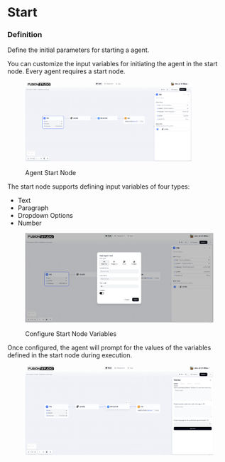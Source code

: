 # Start

### Definition

Define the initial parameters for starting a agent.

You can customize the input variables for initiating the agent in the start node. Every agent requires a start node.

<figure><img src="/en/.gitbook/assets/guides/workflow/node/start/image (236).png" alt="" width="375"><figcaption><p>Agent Start Node</p></figcaption></figure>

The start node supports defining input variables of four types:

* Text
* Paragraph
* Dropdown Options
* Number

<figure><img src="/en/.gitbook/assets/guides/workflow/node/start/output (2) (1).png" alt=""><figcaption><p>Configure Start Node Variables</p></figcaption></figure>

Once configured, the agent will prompt for the values of the variables defined in the start node during execution.

<figure><img src="/en/.gitbook/assets/guides/workflow/node/start/output (3) (1).png" alt=""><figcaption></figcaption></figure>

<!-- {% hint style="info" %}
Tip: In Chatflow, the start node provides built-in system variables: `sys.query` and `sys.files`.

`sys.query` is used for user input questions in conversational applications.

`sys.files` is used for file uploads in conversations, such as uploading an image, which needs to be used in conjunction with an image understanding model.
{% endhint %} -->
